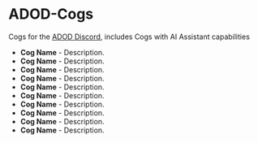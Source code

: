 # ADOD-Cogs
Cogs for the [ADOD Discord](https://discord.gg/gameofthronesmod), includes Cogs with AI Assistant capabilities
* **Cog Name** - Description.
* **Cog Name** - Description.
* **Cog Name** - Description.
* **Cog Name** - Description.
* **Cog Name** - Description.
* **Cog Name** - Description.
* **Cog Name** - Description.
* **Cog Name** - Description.
* **Cog Name** - Description.
* **Cog Name** - Description.

